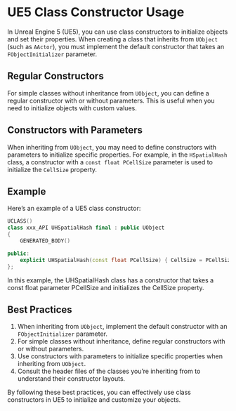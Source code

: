 # UE5 Class Constructor Usage

In Unreal Engine 5 (UE5), you can use class constructors to initialize objects and set their properties. When creating a class that inherits from `UObject` (such as `AActor`), you must implement the default constructor that takes an `FObjectInitializer` parameter.

## Regular Constructors

For simple classes without inheritance from `UObject`, you can define a regular constructor with or without parameters. This is useful when you need to initialize objects with custom values.

## Constructors with Parameters

When inheriting from `UObject`, you may need to define constructors with parameters to initialize specific properties. For example, in the `HSpatialHash` class, a constructor with a `const float PCellSize` parameter is used to initialize the `CellSize` property.

## Example

Here’s an example of a UE5 class constructor:
```C++
UCLASS()
class xxx_API UHSpatialHash final : public UObject
{
    GENERATED_BODY()

public:
    explicit UHSpatialHash(const float PCellSize) { CellSize = PCellSize; }
};
```

In this example, the UHSpatialHash class has a constructor that takes a const float parameter PCellSize and initializes the CellSize property.

## Best Practices

1. When inheriting from `UObject`, implement the default constructor with an `FObjectInitializer` parameter.
2. For simple classes without inheritance, define regular constructors with or without parameters.
3. Use constructors with parameters to initialize specific properties when inheriting from `UObject`.
4. Consult the header files of the classes you’re inheriting from to understand their constructor layouts.

By following these best practices, you can effectively use class constructors in UE5 to initialize and customize your objects.
